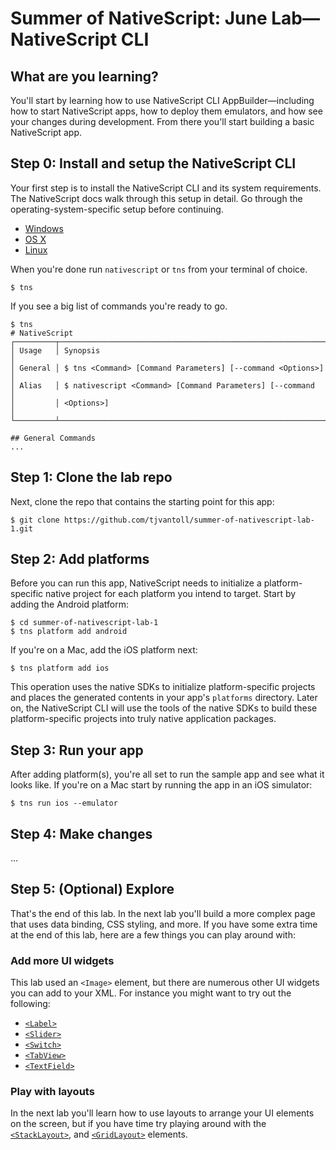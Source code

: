 # Summer of NativeScript: June Lab—NativeScript CLI

## What are you learning?

You'll start by learning how to use NativeScript CLI AppBuilder—including how to start NativeScript apps, how to deploy them emulators, and how see your changes during development. From there you'll start building a basic NativeScript app.

## Step 0: Install and setup the NativeScript CLI

Your first step is to install the NativeScript CLI and its system requirements. The NativeScript docs walk through this setup in detail. Go through the operating-system-specific setup before continuing.

* [Windows](http://docs.nativescript.org/setup/ns-cli-setup/ns-setup-win.html)
* [OS X](http://docs.nativescript.org/setup/ns-cli-setup/ns-setup-os-x.html)
* [Linux](http://docs.nativescript.org/setup/ns-cli-setup/ns-setup-linux.html)

When you're done run `nativescript` or `tns` from your terminal of choice.

```
$ tns
```

If you see a big list of commands you're ready to go.

```
$ tns
# NativeScript
┌─────────┬────────────────────────────────────────────────────────────────┐
│ Usage   │ Synopsis                                                       │
│ General │ $ tns <Command> [Command Parameters] [--command <Options>]     │
│ Alias   │ $ nativescript <Command> [Command Parameters] [--command       │
│         │ <Options>]                                                     │
└─────────┴────────────────────────────────────────────────────────────────┘

## General Commands
...
```

## Step 1: Clone the lab repo

Next, clone the repo that contains the starting point for this app:

```
$ git clone https://github.com/tjvantoll/summer-of-nativescript-lab-1.git
```

## Step 2: Add platforms

Before you can run this app, NativeScript needs to initialize a platform-specific native project for each platform you intend to target. Start by adding the Android platform:

```
$ cd summer-of-nativescript-lab-1
$ tns platform add android
```

If you're on a Mac, add the iOS platform next:

```
$ tns platform add ios
```

This operation uses the native SDKs to initialize platform-specific projects and places the generated contents in your app's `platforms` directory. Later on, the NativeScript CLI will use the tools of the native SDKs to build these platform-specific projects into truly native application packages.

## Step 3: Run your app

After adding platform(s), you're all set to run the sample app and see what it looks like. If you're on a Mac start by running the app in an iOS simulator:

```
$ tns run ios --emulator
```

## Step 4: Make changes

...

## Step 5: (Optional) Explore

That's the end of this lab. In the next lab you'll build a more complex page that uses data binding, CSS styling, and more. If you have some extra time at the end of this lab, here are a few things you can play around with:

### Add more UI widgets

This lab used an `<Image>` element, but there are numerous other UI widgets you can add to your XML. For instance you might want to try out the following:

* [`<Label>`](http://docs.nativescript.org/ApiReference/ui/label/HOW-TO.html)
* [`<Slider>`](http://docs.nativescript.org/ApiReference/ui/slider/HOW-TO.html)
* [`<Switch>`](http://docs.nativescript.org/ApiReference/ui/switch/HOW-TO.html)
* [`<TabView>`](http://docs.nativescript.org/ApiReference/ui/tab-view/HOW-TO.html)
* [`<TextField>`](http://docs.nativescript.org/ApiReference/ui/text-field/HOW-TO.html)

### Play with layouts

In the next lab you'll learn how to use layouts to arrange your UI elements on the screen, but if you have time try playing around with the [`<StackLayout>`](http://docs.nativescript.org/ApiReference/ui/layouts/stack-layout/HOW-TO.html), and [`<GridLayout>`](http://docs.nativescript.org/ApiReference/ui/layouts/grid-layout/HOW-TO.html) elements.